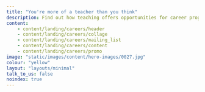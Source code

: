 ```yaml
---
title: "You're more of a teacher than you think"
description: Find out how teaching offers opportunities for career progression, personal development and ways to increase your pay
content:
    - content/landing/careers/header
    - content/landing/careers/collage
    - content/landing/careers/mailing_list
    - content/landing/careers/content
    - content/landing/careers/promo
image: "static/images/content/hero-images/0027.jpg"
colour: "yellow"
layout: "layouts/minimal"
talk_to_us: false
noindex: true
---
```

